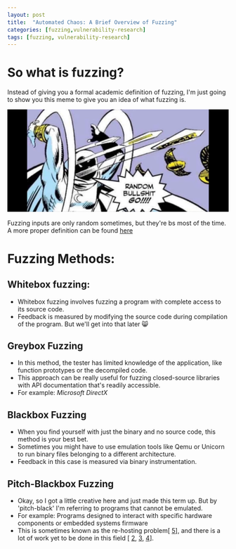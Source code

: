 ```yaml
---
layout: post
title:  "Automated Chaos: A Brief Overview of Fuzzing"
categories: [fuzzing,vulnerability-research]
tags: [fuzzing, vulnerability-research]
---
```


# So what is fuzzing?
Instead of giving you  a formal academic definition of fuzzing, I'm just going to show you this meme to give you an idea of what fuzzing is.

![This is an alt text.](/images/random.png "How do you do fellow kids?")

Fuzzing inputs are only random sometimes, but they're bs most of the time.
A more proper definition can be found [here][1]
# Fuzzing Methods:

## Whitebox fuzzing:
* Whitebox fuzzing involves fuzzing a program with complete access to its source code.
* Feedback is measured by modifying the source code during compilation of the program. But we'll get into that later 😸
## Greybox Fuzzing
* In this method, the tester has limited knowledge of the application, like function prototypes or the decompiled code.
* This approach can be really useful for fuzzing closed-source libraries with API documentation that's readily accessible.
* For example: *Microsoft DirectX*
## Blackbox Fuzzing
* When you find yourself with just the binary and no source code, this method is your best bet.
* Sometimes you might have to use emulation tools like Qemu or Unicorn to run binary files belonging to a different architecture.
* Feedback in this case is measured via binary instrumentation.
## Pitch-Blackbox Fuzzing
* Okay, so I got a little creative here and just made this term up. But by 'pitch-black' I'm referring to programs that cannot be emulated. 
* For example: Programs designed to interact with specific hardware components or embedded systems firmware
* This is sometimes known as the re-hosting problem[ [5]], and there is a lot of work yet to be done in this field [ [2], [3], [4]].



[1]: https://owasp.org/www-community/Fuzzing
[2]: https://dl.acm.org/doi/10.1145/3423167
[3]: https://hernan.de/research/papers/firmwire-ndss22-hernandez.pdf
[4]: https://dl.acm.org/doi/10.1145/3427228.3427294
[5]: https://www.s3.eurecom.fr/docs/asiaccs22_mantovani.pdf
